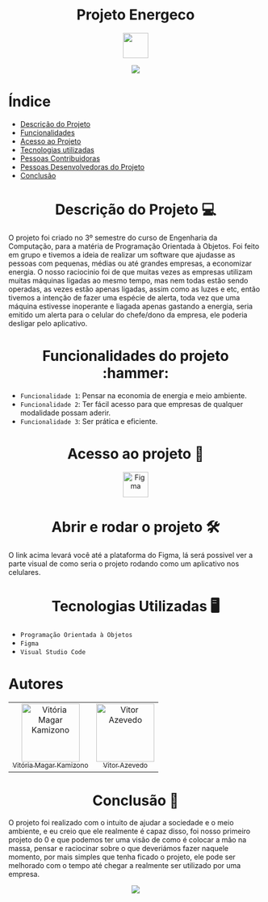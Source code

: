 <h1 align="center"> Projeto Energeco</h1> 
<p align="center">
<img src="https://github.com/vivikamizono/POOproject/blob/main/icon.PNG?raw=true" width="50">
</p>

<p align="center">
  <img loading="lazy" src="http://img.shields.io/static/v1?label=STATUS&message=DESENVOLVIDO&color=GREEN&style=for-the-badge"/>
</p>

# Índice 

* [Descrição do Projeto](#descrição-do-projeto)
* [Funcionalidades](#funcionalidades)
* [Acesso ao Projeto](#acesso-ao-projeto)
* [Tecnologias utilizadas](#tecnologias-utilizadas)
* [Pessoas Contribuidoras](#pessoas-contribuidoras)
* [Pessoas Desenvolvedoras do Projeto](#pessoas-desenvolvedoras)
* [Conclusão](#conclusão)

<h1 align="center"> Descrição do Projeto 💻 </h1> 

O projeto foi criado no 3º semestre do curso de Engenharia da Computação, para a matéria de Programação Orientada à Objetos. Foi feito em grupo e tivemos a ideia de realizar um software que ajudasse as pessoas com pequenas, médias ou até grandes empresas, a economizar energia.
O nosso raciocinio foi de que muitas vezes as empresas utilizam muitas máquinas ligadas ao mesmo tempo, mas nem todas estão sendo operadas, as vezes estão apenas ligadas, assim como as luzes e etc, então tivemos a intenção de fazer uma espécie de alerta, toda vez que uma máquina estivesse inoperante e liagada apenas gastando a energia, seria emitido um alerta para o celular do chefe/dono da empresa, ele poderia desligar pelo aplicativo.


<h1 align="center">
  Funcionalidades do projeto :hammer: 
</h1>

- `Funcionalidade 1`: Pensar na economia de energia e meio ambiente.
- `Funcionalidade 2`: Ter fácil acesso para que empresas de qualquer modalidade possam aderir.
- `Funcionalidade 3`: Ser prática e eficiente.

<h1 align="center">
 Acesso ao projeto 📁
</h1>

<div align="center">
  <a href="https://www.figma.com/file/kGYSNRLvr7Xi2KzdkTvLeW/projeto.POO.Grupo4?type=design&node-id=0%3A1&mode=design&t=RRkFcflzVY6o7SQ2-1">
    <img src="https://cdn.icon-icons.com/icons2/2429/PNG/512/figma_logo_icon_147289.png" alt="Figma" width="50">
  </a>
</div>

<h1 align="center">
Abrir e rodar o projeto 🛠️ 
</h1>

O link acima levará você até a plataforma do Figma, lá será possivel ver a parte visual de como seria o projeto rodando como um aplicativo nos celulares.

<h1 align="center">
Tecnologias Utilizadas 🖥️
</h1>

- `Programação Orientada à Objetos`
-  `Figma`
-  `Visual Studio Code`

# Autores

<table>
  <tr>
    <td align="center">
      <a href="https://github.com/vivikamizono">
        <img loading="lazy" src="https://avatars.githubusercontent.com/u/101277316?v=4" width=115 alt="Vitória Magar Kamizono">
        <br>
        <sub>Vitória Magar Kamizono</sub>
      </a>
    </td>
    <td align="center">
      <a href="https://github.com/Vit-azevas">
        <img loading="lazy" src="https://avatars.githubusercontent.com/u/130508410?v=4" width=115 alt="Vitor Azevedo">
        <br>
        <sub>Vitor Azevedo</sub>
      </a>
    </td>
  </tr>
</table>

<h1 align="center"> Conclusão 📕 </h1> 
O projeto foi realizado com o intuito de ajudar a sociedade e o meio ambiente, e eu creio que ele realmente é capaz disso, foi nosso primeiro projeto do 0 e que podemos ter uma visão de como é colocar a mão na massa, pensar e raciocinar sobre o que deveriámos fazer naquele momento, por mais simples que tenha ficado o projeto, ele pode ser melhorado com o tempo até chegar a realmente ser utilizado por uma empresa.

<p align="center">
  <img loading="lazy" src="https://github.com/vivikamizono/POOproject/blob/main/nome.PNG?raw=true"/>
</p>

